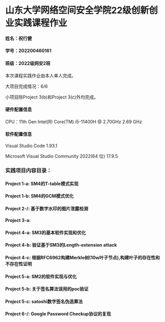 # 山东大学网络空间安全学院22级创新创业实践课程作业
#### 姓名：祝行健
#### 学号：202200460161
#### 班级：2022级网安2班
本次课程实践作业由本人单人完成。

大项目完成情况：6/6

小项目除Project 3(b)和Project 3(c)外均完成。

#### 硬件配置信息
CPU：11th Gen Intel(R) Core(TM) i5-11400H @ 2.70GHz  2.69 GHz
#### 软件配置信息
Visual Studio Code 1.93.1 

Microsoft Visual Studio Community 2022(64 位) 17.9.5

### 实践项目内容目录：

#### Project 1-a: SM4的T-table模式实现

#### Project 1-b: SM4的GCM模式优化

#### Project 2-/: 基于数字水印的图片泄露检测

#### Project 3-a:

#### Project 4-a: SM3的基本软件实现和优化

#### Project 4-b: 验证基于SM3的Length-extension attack

#### Project 4-c: 根据RFC6962构建Merkle树(10w叶子节点),构建叶子的存在性和不存在性证明

#### Project 5-a: SM2的软件实现与优化

#### Project 5-b: 关于签名算法误用的poc验证

#### Project 5-c: satoshi数字签名伪造算法

#### Project 6-/: Google Password Checkup协议的复现


